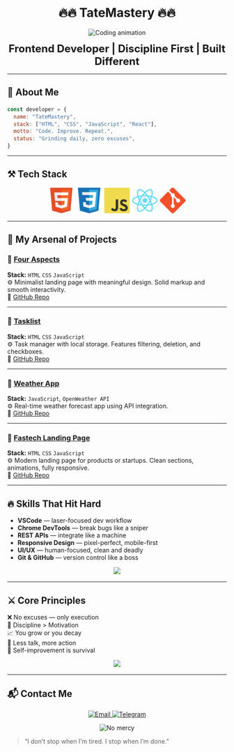 <h1 align="center">🔥🔥 TateMastery 🔥🔥</h1>

<p align="center">
  <img src="https://media.giphy.com/media/qgQUggAC3Pfv687qPC/giphy.gif" alt="Coding animation" width="600" />
</p>

<p align="center">
  <b style="font-size:24px;">Frontend Developer | Discipline First | Built Different</b>
</p>

---

## 🧠 About Me

```js
const developer = {
  name: "TateMastery",
  stack: ["HTML", "CSS", "JavaScript", "React"],
  motto: "Code. Improve. Repeat.",
  status: "Grinding daily, zero excuses",
}
```

---

## ⚒️ Tech Stack
<div align="center">
  <img alt="HTML5" src="https://raw.githubusercontent.com/devicons/devicon/master/icons/html5/html5-original.svg" width="60" />
  <img alt="CSS3" src="https://raw.githubusercontent.com/devicons/devicon/master/icons/css3/css3-original.svg" width="60" />
  <img alt="JavaScript" src="https://raw.githubusercontent.com/devicons/devicon/master/icons/javascript/javascript-original.svg" width="60" />
  <img alt="React" src="https://raw.githubusercontent.com/devicons/devicon/master/icons/react/react-original.svg" width="60" />
  <img alt="Git" src="https://raw.githubusercontent.com/devicons/devicon/master/icons/git/git-original.svg" width="60" />
</div>

---

## 🚀 My Arsenal of Projects

### 🔹 [Four Aspects](https://TateMastery.github.io/four-aspects)  
**Stack:** `HTML` `CSS` `JavaScript`  
⚙️ Minimalist landing page with meaningful design. Solid markup and smooth interactivity.  
📂 [GitHub Repo](https://github.com/TateMastery/four-aspects)

---

### 🔹 [Tasklist](https://TateMastery.github.io/tasklist)  
**Stack:** `HTML` `CSS` `JavaScript`  
⚙️ Task manager with local storage. Features filtering, deletion, and checkboxes.  
📂 [GitHub Repo](https://github.com/TateMastery/tasklist)

---

### 🔹 [Weather App](https://TateMastery.github.io/weather-app)  
**Stack:** `JavaScript`, `OpenWeather API`  
⚙️ Real-time weather forecast app using API integration.  
📂 [GitHub Repo](https://github.com/TateMastery/weather-app)

---

### 🔹 [Fastech Landing Page](https://TateMastery.github.io/fastech)  
**Stack:** `HTML` `CSS` `JavaScript`  
⚙️ Modern landing page for products or startups. Clean sections, animations, fully responsive.  
📂 [GitHub Repo](https://github.com/TateMastery/fastech)

---

## 🔥 Skills That Hit Hard

- **VSCode** — laser-focused dev workflow  
- **Chrome DevTools** — break bugs like a sniper  
- **REST APIs** — integrate like a machine  
- **Responsive Design** — pixel-perfect, mobile-first  
- **UI/UX** — human-focused, clean and deadly  
- **Git & GitHub** — version control like a boss  

<p align="center"> 
  <img src="https://media.giphy.com/media/v1.Y2lkPTc5MGI3NjExb2hyeDB3bDRnbmcxNThzMjBlbTB2eDdkeHFhM2g4OHJqNGRjM3BkaSZlcD12MV9naWZzX3NlYXJjaCZjdD1n/93UOscPyDH8cdRfSaT/giphy.gif" width="500"/>
</p>

---

## ⚔️ Core Principles

❌ No excuses — only execution  
💪 Discipline > Motivation  
📈 You grow or you decay  
🚫 Less talk, more action  
🧠 Self-improvement is survival  

<p align="center"> 
  <img src="https://media.giphy.com/media/iIqmM5tTjmpOB9mpbn/giphy.gif" width="600" /> 
</p>

---

## 📬 Contact Me

<p align="center"> 
  <a href="mailto:jbrodi766@gmail.com"> 
    <img src="https://img.shields.io/badge/Email-jbrodi766%40gmail.com-D14836?style=for-the-badge&logo=gmail&logoColor=white" alt="Email"> 
  </a> 
  <a href="https://t.me/phantom_assasin7"> 
    <img src="https://img.shields.io/badge/Telegram-%40phantom_assasin7-0088cc?style=for-the-badge&logo=telegram&logoColor=white" alt="Telegram"> 
  </a> 
</p>

<p align="center"> 
  <img src="https://media.giphy.com/media/v1.Y2lkPTc5MGI3NjExaWVoOTJqcWMxdHZseW01MDhtMGUzdmN5d3pnMzUwNTR6M3dzMHduNyZlcD12MV9naWZzX3NlYXJjaCZjdD1n/5Zesu5VPNGJlm/giphy.gif" width="400" alt="No mercy" /> 
</p>

> “I don’t stop when I’m tired. I stop when I’m done.”

